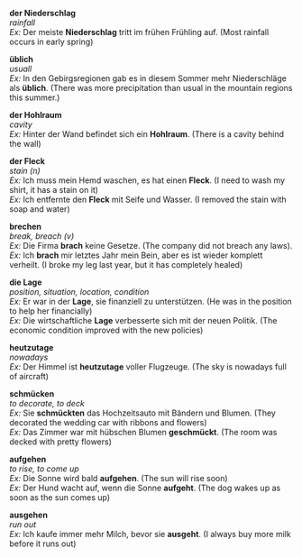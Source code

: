 **der Niederschlag**  
*rainfall*  
*Ex:* Der meiste **Niederschlag** tritt im frühen Frühling auf. (Most rainfall occurs in early spring)

**üblich**  
*usuall*  
*Ex:* In den Gebirgsregionen gab es in diesem Sommer mehr Niederschläge als **üblich**. (There was more precipitation than usual in the mountain regions this summer.)  

**der Hohlraum**  
*cavity*  
*Ex:* Hinter der Wand befindet sich ein **Hohlraum**. (There is a cavity behind the wall)  

**der Fleck**  
*stain (n)*  
*Ex:* Ich muss mein Hemd waschen, es hat einen **Fleck**. (I need to wash my shirt, it has a stain on it)  
*Ex:* Ich entfernte den **Fleck** mit Seife und Wasser. (I removed the stain with soap and water)  

**brechen**  
*break, breach (v)*  
*Ex:* Die Firma **brach** keine Gesetze. (The company did not breach any laws).  
*Ex:* Ich **brach** mir letztes Jahr mein Bein, aber es ist wieder komplett verheilt. (I broke my leg last year, but it has completely healed)

**die Lage**  
*position, situation, location, condition*  
*Ex:* Er war in der **Lage**, sie finanziell zu unterstützen. (He was in the position to help her financially)  
*Ex:* Die wirtschaftliche **Lage** verbesserte sich mit der neuen Politik. (The economic condition improved with the new policies)  

**heutzutage**  
*nowadays*  
*Ex:* Der Himmel ist **heutzutage** voller Flugzeuge. (The sky is nowadays full of aircraft)  

**schmücken**  
*to decorate, to deck*  
*Ex:* Sie **schmückten** das Hochzeitsauto mit Bändern und Blumen. (They decorated the wedding car with ribbons and flowers)  
*Ex:* Das Zimmer war mit hübschen Blumen **geschmückt**. (The room was decked with pretty flowers)  

**aufgehen**  
*to rise, to come up*  
*Ex:* Die Sonne wird bald **aufgehen**. (The sun will rise soon)  
*Ex:* Der Hund wacht auf, wenn die Sonne **aufgeht**. (The dog wakes up as soon as the sun comes up)  

**ausgehen**  
*run out*  
*Ex:* Ich kaufe immer mehr Milch, bevor sie **ausgeht**. (I always buy more milk before it runs out)  